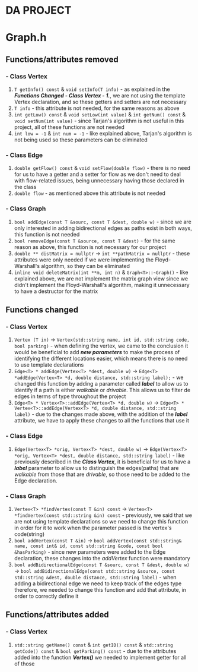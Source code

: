 # DA PROJECT

# Graph.h
## Functions/attributes removed

### - Class Vertex
1. ``T getInfo() const`` & ``void setInfo(T info)`` - as explained in the **_Functions Changed - Class Vertex - 1._**, we are not using the template Vertex declaration, and so these getters and setters are not necessary
2. ``T info`` - this attribute is not needed, for the same reasons as above
3. ``int getLow() const`` & ``void setLow(int value)`` & ``int getNum() const`` & ``void setNum(int value)`` - since Tarjan's algorithm is not useful in this project, all of these functions are not needed
4. ``int low = -1`` & ``int num = -1`` - like explained above, Tarjan's algorithm is not being used so these parameters can be eliminated

### - Class Edge
1. ``double getFlow() const`` & ``void setFlow(double flow)`` - there is no need for us to have a getter and a setter for flow as we don't need to deal with flow-related issues, being unnecessary having those declared in the class
2. ``double flow`` - as mentioned above this attribute is not needed

### - Class Graph
1. ``bool addEdge(const T &sourc, const T &dest, double w)`` - since we are only interested in adding bidirectional edges as paths exist in both ways, this function is not needed
2. ``bool removeEdge(const T &source, const T &dest)`` - for the same reason as above, this function is not necessary for our project
3. ``double ** distMatrix = nullptr`` &rarr; ``int **pathMatrix = nullptr`` - these attributes were only needed if we were implementing the Floyd-Warshall's algorithm, so they can be eliminated
4. ``inline void deleteMatrix(int **m, int n)`` & ``Graph<T>::~Graph()`` - like explained above, we are not implement the matrix graph view since we didn't implement the Floyd-Warshall's algorithm, making it unnecessary to have a destructor for the matrix

## Functions changed

### - Class Vertex
1. ``Vertex (T in)`` &rarr; ``Vertex(std::string name, int id, std::string code, bool parking)`` - when defining the vertex, we came to the conclusion it would be beneficial to add **_new parameters_** to make the process of identifying the different locations easier, which means there is no need to use template declarations
2. ``Edge<T> * addEdge(Vertex<T> *dest, double w)`` &rarr; ``Edge<T> *addEdge(Vertex<T> *d, double distance, std::string label);`` - we changed this function by adding a parameter called **_label_** to allow us to identify if a path is either _walkable_ or _drivable_. This allows us to filter de edges in terms of type throughout the project
3. ``Edge<T> * Vertex<T>::addEdge(Vertex<T> *d, double w)`` &rarr; ``Edge<T> * Vertex<T>::addEdge(Vertex<T> *d, double distance, std::string label)`` - due to the changes made above, with the addition of the **_label_** attribute, we have to apply these changes to all the functions that use it

### - Class Edge
1. ``Edge(Vertex<T> *orig, Vertex<T> *dest, double w)`` &rarr; ``Edge(Vertex<T> *orig, Vertex<T> *dest, double distance, std::string label)`` - like previously described in the **_Class Vertex_**, it is beneficial for us to have a **_label_** parameter to allow us to distinguish the edges(paths) that are _walkable_ from those that are _drivable_, so those need to be added to the Edge declaration.

### - Class Graph
1. ``Vertex<T> *findVertex(const T &in) const`` &rarr; ``Vertex<T> *findVertex(const std::string &in) const`` - previously, we said that we are not using template declarations so we need to change this function in order for it to work when the parameter passed is the vertex's code(string)
2. ``bool addVertex(const T &in)`` &rarr; ``bool addVertex(const std::string& name, const int& id, const std::string &code, const bool &hasParking)`` - since new parameters were added to the Edge declaration, these changes into the _addVertex_ function were mandatory
3. ``bool addBidirectionalEdge(const T &sourc, const T &dest, double w)`` &rarr; ``bool addBidirectionalEdge(const std::string &source, const std::string &dest, double distance, std::string label)`` - when adding a bidirectional edge we need to keep track of the edges type therefore, we needed to change this function and add that attribute, in order to correctly define it

## Functions/attributes added

### - Class Vertex
1. ``std::string getName() const`` & ``int getID() const`` & ``std::string getCode() const`` & ``bool getParking() const`` - due to the attributes added into the function **_Vertex()_** we needed to implement getter for all of those